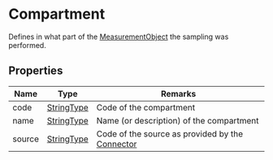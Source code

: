 ﻿# Compartment

Defines in what part of the [MeasurementObject](/specifications/formats/measurement-object.md) the sampling was performed.

## Properties
| Name   | Type                                               | Remarks                                                                       |
|--------|----------------------------------------------------|-------------------------------------------------------------------------------|
| code   | [StringType](/specifications/formats/data-type.md) | Code of the compartment                                                       |
| name   | [StringType](/specifications/formats/data-type.md) | Name (or description) of the compartment                                      |
| source | [StringType](/specifications/formats/data-type.md) | Code of the source as provided by the [Connector](/architecture/connector.md) |

